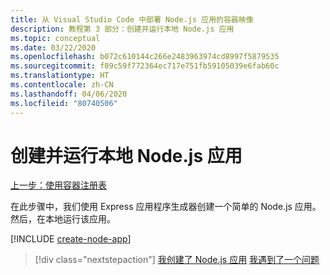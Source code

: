 ```yaml
---
title: 从 Visual Studio Code 中部署 Node.js 应用的容器映像
description: 教程第 3 部分：创建并运行本地 Node.js 应用
ms.topic: conceptual
ms.date: 03/22/2020
ms.openlocfilehash: b072c610144c266e2483963974cd8997f5879535
ms.sourcegitcommit: f89c59f772364ec717e751fb59105039e6fab60c
ms.translationtype: HT
ms.contentlocale: zh-CN
ms.lasthandoff: 04/06/2020
ms.locfileid: "80740506"
---
```

# <a name="create-and-run-a-local-nodejs-app"></a>创建并运行本地 Node.js 应用

[上一步：使用容器注册表](tutorial-vscode-docker-node-02.md)

在此步骤中，我们使用 Express 应用程序生成器创建一个简单的 Node.js 应用。 然后，在本地运行该应用。

[!INCLUDE [create-node-app](includes/create-node-app.md)]

> [!div class="nextstepaction"]
> [我创建了 Node.js 应用](tutorial-vscode-docker-node-04.md) [我遇到了一个问题](https://www.research.net/r/PWZWZ52?tutorial=node-deployment-azureappservice&step=create-app)
